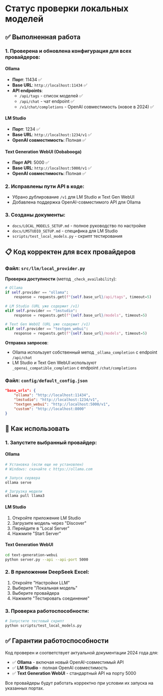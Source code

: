 # Статус проверки локальных моделей

## ✅ Выполненная работа

### 1. Проверена и обновлена конфигурация для всех провайдеров:

#### Ollama
- **Порт**: 11434 ✅
- **Base URL**: `http://localhost:11434` ✅
- **API endpoints**: 
  - `/api/tags` - список моделей ✅
  - `/api/chat` - чат endpoint ✅
  - `/v1/chat/completions` - OpenAI совместимость (новое в 2024) ✅

#### LM Studio  
- **Порт**: 1234 ✅
- **Base URL**: `http://localhost:1234/v1` ✅
- **OpenAI совместимость**: Полная ✅

#### Text Generation WebUI (Oobabooga)
- **Порт API**: 5000 ✅
- **Base URL**: `http://localhost:5000/v1` ✅
- **OpenAI совместимость**: Полная ✅

### 2. Исправлены пути API в коде:
- Убрано дублирование `/v1` для LM Studio и Text Gen WebUI
- Добавлена поддержка OpenAI-совместимого API для Ollama

### 3. Созданы документы:
- `docs/LOCAL_MODELS_SETUP.md` - полное руководство по настройке
- `docs/LMSTUDIO_SETUP.md` - специфика для LM Studio
- `scripts/test_local_models.py` - скрипт тестирования

## 📋 Код корректен для всех провайдеров

### Файл: `src/llm/local_provider.py`

**Проверка доступности** (метод `_check_availability`):
```python
# Ollama
if self.provider == "ollama":
    response = requests.get(f"{self.base_url}/api/tags", timeout=5)
    
# LM Studio (URL уже содержит /v1)
elif self.provider == "lmstudio":
    response = requests.get(f"{self.base_url}/models", timeout=5)
    
# Text Gen WebUI (URL уже содержит /v1)
elif self.provider == "textgen_webui":
    response = requests.get(f"{self.base_url}/models", timeout=5)
```

**Отправка запросов**:
- Ollama использует собственный метод `_ollama_completion` с endpoint `/api/chat`
- LM Studio и Text Gen WebUI используют `_openai_compatible_completion` с endpoint `/chat/completions`

### Файл: `config/default_config.json`

```json
"base_urls": {
    "ollama": "http://localhost:11434",
    "lmstudio": "http://localhost:1234/v1",
    "textgen_webui": "http://localhost:5000/v1",
    "custom": "http://localhost:8000"
}
```

## 🚀 Как использовать

### 1. Запустите выбранный провайдер:

#### Ollama
```bash
# Установка (если еще не установлен)
# Windows: скачайте с https://ollama.com

# Запуск сервера
ollama serve

# Загрузка модели
ollama pull llama3
```

#### LM Studio
1. Откройте приложение LM Studio
2. Загрузите модель через "Discover"
3. Перейдите в "Local Server"
4. Нажмите "Start Server"

#### Text Generation WebUI
```bash
cd text-generation-webui
python server.py --api --api-port 5000
```

### 2. В приложении DeepSeek Excel:
1. Откройте "Настройки LLM"
2. Выберите "Локальная модель"
3. Выберите провайдера
4. Нажмите "Тестировать соединение"

### 3. Проверка работоспособности:
```bash
# Запустите тестовый скрипт
python scripts/test_local_models.py
```

## ✅ Гарантии работоспособности

Код проверен и соответствует актуальной документации 2024 года для:
- ✅ **Ollama** - включая новый OpenAI-совместимый API
- ✅ **LM Studio** - полная OpenAI совместимость  
- ✅ **Text Generation WebUI** - стандартный API на порту 5000

Все провайдеры будут работать корректно при условии их запуска на указанных портах.